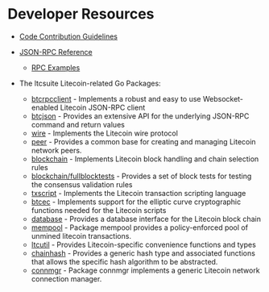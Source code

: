 # Developer Resources

- [Code Contribution Guidelines](https://github.com/ltcsuite/ltcd/tree/master/docs/code_contribution_guidelines.md)

- [JSON-RPC Reference](https://github.com/ltcsuite/ltcd/tree/master/docs/json_rpc_api.md)

  - [RPC Examples](https://github.com/ltcsuite/ltcd/tree/master/docs/json_rpc_api.md#ExampleCode)

- The ltcsuite Litecoin-related Go Packages:
  - [btcrpcclient](https://github.com/ltcsuite/ltcd/tree/master/rpcclient) - Implements a
    robust and easy to use Websocket-enabled Litecoin JSON-RPC client
  - [btcjson](https://github.com/ltcsuite/ltcd/tree/master/btcjson) - Provides an extensive API
    for the underlying JSON-RPC command and return values
  - [wire](https://github.com/ltcsuite/ltcd/tree/master/wire) - Implements the
    Litecoin wire protocol
  - [peer](https://github.com/ltcsuite/ltcd/tree/master/peer) -
    Provides a common base for creating and managing Litecoin network peers.
  - [blockchain](https://github.com/ltcsuite/ltcd/tree/master/blockchain) -
    Implements Litecoin block handling and chain selection rules
  - [blockchain/fullblocktests](https://github.com/ltcsuite/ltcd/tree/master/blockchain/fullblocktests) -
    Provides a set of block tests for testing the consensus validation rules
  - [txscript](https://github.com/ltcsuite/ltcd/tree/master/txscript) -
    Implements the Litecoin transaction scripting language
  - [btcec](https://github.com/ltcsuite/ltcd/tree/master/btcec) - Implements
    support for the elliptic curve cryptographic functions needed for the
    Litecoin scripts
  - [database](https://github.com/ltcsuite/ltcd/tree/master/database) -
    Provides a database interface for the Litecoin block chain
  - [mempool](https://github.com/ltcsuite/ltcd/tree/master/mempool) -
    Package mempool provides a policy-enforced pool of unmined litecoin
    transactions.
  - [ltcutil](https://github.com/ltcsuite/ltcd/ltcutil) - Provides Litecoin-specific
    convenience functions and types
  - [chainhash](https://github.com/ltcsuite/ltcd/tree/master/chaincfg/chainhash) -
    Provides a generic hash type and associated functions that allows the
    specific hash algorithm to be abstracted.
  - [connmgr](https://github.com/ltcsuite/ltcd/tree/master/connmgr) -
    Package connmgr implements a generic Litecoin network connection manager.
